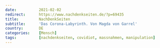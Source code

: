 ```yaml
---
date:          2021-02-02
redirect:      https://www.nachdenkseiten.de/?p=69435
title:         NachDenkSeiten
subtitle:      'Das Corona-Labyrinth. Von Magda von Garrel'
country:       DE
categories:    [Mensch]
tags:          [nachdenkseiten, covidiot, massnahmen, manipulation]
---
```

